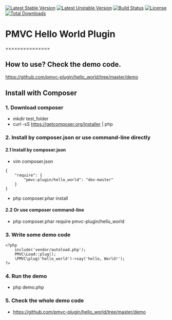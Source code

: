 [![Latest Stable Version](https://poser.pugx.org/pmvc-plugin/hello_world/v/stable)](https://packagist.org/packages/pmvc-plugin/hello_world) 
[![Latest Unstable Version](https://poser.pugx.org/pmvc-plugin/hello_world/v/unstable)](https://packagist.org/packages/pmvc-plugin/hello_world) 
[![Build Status](https://travis-ci.org/pmvc-plugin/hello_world.svg?branch=master)](https://travis-ci.org/pmvc-plugin/hello_world)
[![License](https://poser.pugx.org/pmvc-plugin/hello_world/license)](https://packagist.org/packages/pmvc-plugin/hello_world)
[![Total Downloads](https://poser.pugx.org/pmvc-plugin/hello_world/downloads)](https://packagist.org/packages/pmvc-plugin/hello_world) 

# PMVC Hello World Plugin 
===============

## How to use? Check the demo code.
https://github.com/pmvc-plugin/hello_world/tree/master/demo


## Install with Composer
### 1. Download composer
   * mkdir test_folder
   * curl -sS https://getcomposer.org/installer | php

### 2. Install by composer.json or use command-line directly
#### 2.1 Install by composer.json
   * vim composer.json
```
{
    "require": {
        "pmvc-plugin/hello_world": "dev-master"
    }
}
```
   * php composer.phar install

#### 2.2 Or use composer command-line
   * php composer.phar require pmvc-plugin/hello_world

### 3. Write some demo code
```
<?php
    include('vendor/autoload.php');
    PMVC\Load::plug();
    \PMVC\plug('hello_world')->say('hello, World!');
?>
```
### 4. Run the demo
   * php demo.php

### 5. Check the whole demo code
   * https://github.com/pmvc-plugin/hello_world/tree/master/demo


